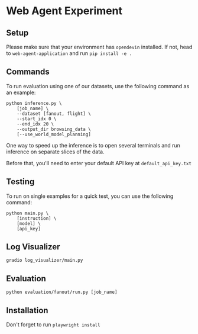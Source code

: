 # Web Agent Experiment

## Setup

Please make sure that your environment has `opendevin` installed. If not, head to `web-agent-application` and run `pip install -e .`

## Commands

To run evaluation using one of our datasets, use the following command as an example:

```
python inference.py \
    [job_name] \
    --dataset [fanout, flight] \
    --start_idx 0 \
    --end_idx 20 \
    --output_dir browsing_data \
    [--use_world_model_planning]
```

One way to speed up the inference is to open several terminals and run inference on separate slices of the data.

Before that, you'll need to enter your default API key at `default_api_key.txt`


## Testing

To run on single examples for a quick test, you can use the following command: 

```
python main.py \
    [instruction] \
    [model] \
    [api_key]
```

## Log Visualizer

```
gradio log_visualizer/main.py
```

## Evaluation

```
python evaluation/fanout/run.py [job_name]
```

## Installation

Don't forget to run `playwright install`